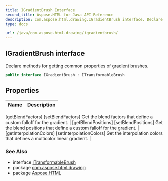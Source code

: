 ```yaml
---
title: IGradientBrush Interface
second_title: Aspose.HTML for Java API Reference
description: com.aspose.html.drawing.IGradientBrush interface. Declare methods for getting common properties of gradient brushes
type: docs

url: /java/com.aspose.html.drawing/igradientbrush/
---
```

## IGradientBrush interface

Declare methods for getting common properties of gradient brushes.

```java
public interface IGradientBrush : ITransformableBrush
```

## Properties

| Name | Description |
| --- | --- |
[getBlendFactors]
[setBlendFactors] Get the blend factors that define a custom falloff for the gradient. |
[getBlendPositions]
[setBlendPositions] Get the blend positions that define a custom falloff for the gradient. |
[getInterpolationColors]
[setInterpolationColors] Get the interpolation colors that defines a multicolor linear gradient. |

### See Also

* interface [ITransformableBrush](../itransformablebrush/)
* package [com.aspose.html.drawing](../../com.aspose.html.drawing/)
* package [Aspose.HTML](../../)
